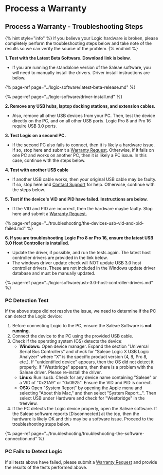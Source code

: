 # Process a Warranty

## Process a Warranty - Troubleshooting Steps

{% hint style="info" %}
If you believe your Logic hardware is broken, please completely perform the troubleshooting steps below and take note of the results so we can verify the source of the problem.
{% endhint %}

**1. Test with the Latest Beta Software. Download link is below.**

* If you are running the standalone version of the Saleae software, you will need to manually install the drivers. Driver install instructions are below.

{% page-ref page="../logic-software/latest-beta-release.md" %}

{% page-ref page="../logic-software/driver-install.md" %}



**2. Remove any USB hubs, laptop docking stations, and extension cables.** 

* Also, remove all other USB devices from your PC. Then, test the device directly on the PC, and on all other USB ports. Logic Pro 8 and Pro 16 require USB 3.0 ports.



**3. Test Logic on a second PC.**

* If the second PC also fails to connect, then it is likely a hardware issue. If so, stop here and submit a [Warranty Request](https://saleae-support.typeform.com/to/E8UPB7). Otherwise, if it fails on one PC and works on another PC, then it is likely a PC issue. In this case, continue with the steps below.



**4. Test with another USB cable**

* If another USB cable works, then your original USB cable may be faulty. If so, stop here and [Contact Support](https://contact.saleae.com/hc/en-us/requests/new) for help. Otherwise, continue with the steps below.



**5. Test if the device's VID and PID have failed. Instructions are below.**

* If the VID and PID are incorrect, then the hardware maybe faulty. Stop here and submit a [Warranty Request](https://saleae-support.typeform.com/to/E8UPB7).

{% page-ref page="../troubleshooting/the-devices-usb-vid-and-pid-failed.md" %}



**6. If you are troubleshooting Logic Pro 8 or Pro 16, ensure the latest USB 3.0 Host Controller is installed.** 

* Update the driver, if possible, and run the tests again. The latest host controller drivers are provided in the link below.
* The windows driver update check will NOT update USB 3.0 host controller drivers. These are not included in the Windows update driver database and must be manually updated.

{% page-ref page="../logic-software/usb-3.0-host-controller-drivers.md" %}

### 

### PC Detection Test

If the above steps did not resolve the issue, we need to determine if the PC can detect the Logic device:

1. Before connecting Logic to the PC, ensure the Saleae Software is **not running**.
2. Connect the device to the PC using the provided USB cable.
3. Check if the operating system \(OS\) detects the device:
   * **Windows:** Open device manager. Expand the section "Universal Serial Bus Controllers" and check for "Saleae Logic X USB Logic Analyzer" where "X" is the specific product version \(4, 8, Pro 8, etc.\). If "unidentified device" appears, then the OS did not detect it properly. If "Westbridge" appears, then there is a problem with the Saleae driver. Please re-install the driver.
   * **Linux:** Run lsusb. Check for any device name containing "Saleae" or a VID of "0x21A9" or "0x0925". Ensure the VID and PID is correct.
   * **OSX:** Open "System Report" by opening the Apple menu and selecting "About this Mac," and then select "System Report...". Then select USB under Hardware and check for "Westbridge" in the treeview.
4. If the PC detects the Logic device properly, open the Saleae software. If the Saleae software reports \[Disconnected\] at the top, then the hardware is likely OK and this may be a software issue. Proceed to the troubleshooting steps below.

{% page-ref page="../troubleshooting/troubleshooting-the-software-connection.md" %}

### 

### PC Fails to Detect Logic

If all tests above have failed, please submit a [Warranty Request](https://saleae-support.typeform.com/to/E8UPB7) and provide the results of the tests performed above.

